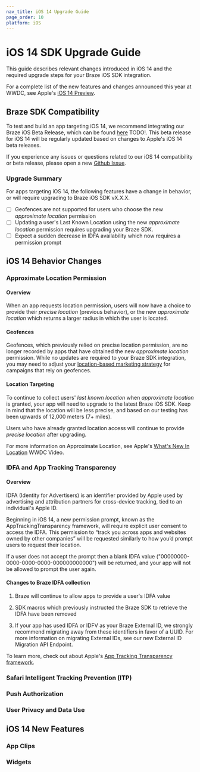 ```yaml
---
nav_title: iOS 14 Upgrade Guide
page_order: 10
platform: iOS
---
```


# iOS 14 SDK Upgrade Guide

This guide describes relevant changes introduced in iOS 14 and the required upgrade steps for your Braze iOS SDK integration.

For a complete list of the new features and changes announced this year at WWDC, see Apple's [iOS 14 Preview](https://www.apple.com/ios/ios-14-preview/).

## Braze SDK Compatibility

To test and build an app targeting iOS 14, we recommend integrating our Braze iOS Beta Release, which can be found [here][1] TODO!. This beta release for iOS 14 will be regularly updated based on changes to Apple's iOS 14 beta releases.

If you experience any issues or questions related to our iOS 14 compatibility or beta release, please open a new [Github Issue][2].

### Upgrade Summary

For apps targeting iOS 14, the following features have a change in behavior, or will require upgrading to Braze iOS SDK vX.X.X.

- [ ] Geofences are not supported for users who choose the new  _approximate location_ permission
- [ ] Updating a user's Last Known Location using the new _approximate location_ permission requires upgrading your Braze SDK.
- [ ] Expect a sudden decrease in IDFA availability which now requires a permission prompt

## iOS 14 Behavior Changes

### Approximate Location Permission

#### Overview

When an app requests location permission, users will now have a choice to provide their _precise location_ (previous behavior), or the new _approximate location_ which returns a larger radius in which the user is located.

#### Geofences

Geofences, which previously relied on precise location permission, are no longer recorded by apps that have obtained the new _approximate location_ permission. While no updates are required to your Braze SDK integration, you may need to adjust your [location-based marketing strategy](https://www.braze.com/blog/geofencing-geo-targeting-beaconing-when-to-use/) for campaigns that rely on geofences.

#### Location Targeting

To continue to collect users' _last known location_ when _approximate location_ is granted, your app will need to upgrade to the latest Braze iOS SDK. Keep in mind that the location will be less precise, and based on our testing has been upwards of 12,000 meters (7+ miles).

Users who have already granted location access will continue to provide _precise location_ after upgrading.

For more information on Approximate Location, see Apple's [What's New In Location](https://developer.apple.com/videos/play/wwdc2020/10660/) WWDC Video.

### IDFA and App Tracking Transparency

#### Overview

IDFA (Identity for Advertisers) is an identifier provided by Apple used by advertising and attribution partners for cross-device tracking, tied to an individual's Apple ID.

Beginning in iOS 14, a new permission prompt, known as the AppTrackingTransparency framework, will require explicit user consent to access the IDFA. This permission to “track you across apps and websites owned by other companies” will be requested similarly to how you’d prompt users to request their location.

If a user does not accept the prompt then a blank IDFA value ("00000000-0000-0000-0000-000000000000") will be returned, and your app will not be allowed to prompt the user again.

#### Changes to Braze IDFA collection

1. Braze will continue to allow apps to provide a user's IDFA value

2. SDK macros which previously instructed the Braze SDK to retrieve the IDFA have been removed

3. If your app has used IDFA or IDFV as your Braze External ID, we strongly recommend migrating away from these identifiers in favor of a UUID. For more information on migrating External IDs, see our new External ID Migration API Endpoint.

To learn more, check out about Apple's [App Tracking Transparency framework](https://developer.apple.com/documentation/apptrackingtransparency).

### Safari Intelligent Tracking Prevention (ITP)



### Push Authorization

### User Privacy and Data Use

## iOS 14 New Features

### App Clips

### Widgets





[1]: https://github.com/Appboy/appboy-ios-sdk/blob/master/CHANGELOG.md
[2]: https://github.com/Appboy/appboy-ios-sdk/issues
